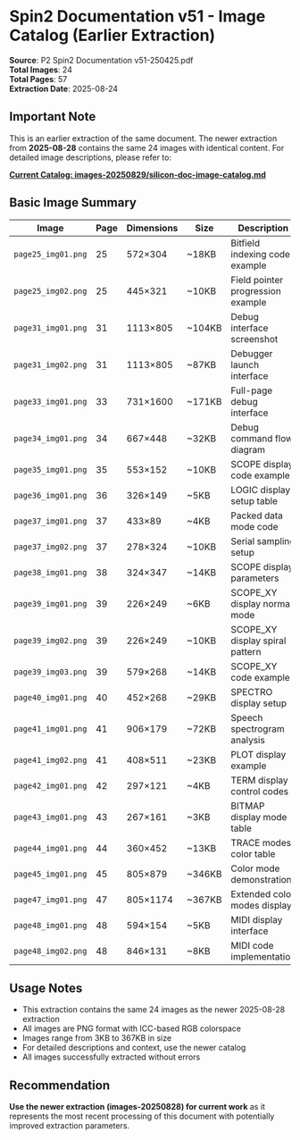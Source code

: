 # Spin2 Documentation v51 - Image Catalog (Earlier Extraction)

**Source**: P2 Spin2 Documentation v51-250425.pdf  
**Total Images**: 24  
**Total Pages**: 57  
**Extraction Date**: 2025-08-24  

## Important Note

This is an earlier extraction of the same document. The newer extraction from **2025-08-28** contains the same 24 images with identical content. For detailed image descriptions, please refer to:

**[Current Catalog: images-20250829/silicon-doc-image-catalog.md](../images-20250828/image-catalog.md)**

## Basic Image Summary

| Image | Page | Dimensions | Size | Description |
|-------|------|------------|------|-------------|
| `page25_img01.png` | 25 | 572×304 | ~18KB | Bitfield indexing code example |
| `page25_img02.png` | 25 | 445×321 | ~10KB | Field pointer progression example |
| `page31_img01.png` | 31 | 1113×805 | ~104KB | Debug interface screenshot |
| `page31_img02.png` | 31 | 1113×805 | ~87KB | Debugger launch interface |
| `page33_img01.png` | 33 | 731×1600 | ~171KB | Full-page debug interface |
| `page34_img01.png` | 34 | 667×448 | ~32KB | Debug command flow diagram |
| `page35_img01.png` | 35 | 553×152 | ~10KB | SCOPE display code example |
| `page36_img01.png` | 36 | 326×149 | ~5KB | LOGIC display setup table |
| `page37_img01.png` | 37 | 433×89 | ~4KB | Packed data mode code |
| `page37_img02.png` | 37 | 278×324 | ~10KB | Serial sampling setup |
| `page38_img01.png` | 38 | 324×347 | ~14KB | SCOPE display parameters |
| `page39_img01.png` | 39 | 226×249 | ~6KB | SCOPE_XY display normal mode |
| `page39_img02.png` | 39 | 226×249 | ~10KB | SCOPE_XY display spiral pattern |
| `page39_img03.png` | 39 | 579×268 | ~14KB | SCOPE_XY code example |
| `page40_img01.png` | 40 | 452×268 | ~29KB | SPECTRO display setup |
| `page41_img01.png` | 41 | 906×179 | ~72KB | Speech spectrogram analysis |
| `page41_img02.png` | 41 | 408×511 | ~23KB | PLOT display example |
| `page42_img01.png` | 42 | 297×121 | ~4KB | TERM display control codes |
| `page43_img01.png` | 43 | 267×161 | ~3KB | BITMAP display mode table |
| `page44_img01.png` | 44 | 360×452 | ~13KB | TRACE modes color table |
| `page45_img01.png` | 45 | 805×879 | ~346KB | Color mode demonstration |
| `page47_img01.png` | 47 | 805×1174 | ~367KB | Extended color modes display |
| `page48_img01.png` | 48 | 594×154 | ~5KB | MIDI display interface |
| `page48_img02.png` | 48 | 846×131 | ~8KB | MIDI code implementation |

## Usage Notes

- This extraction contains the same 24 images as the newer 2025-08-28 extraction
- All images are PNG format with ICC-based RGB colorspace
- Images range from 3KB to 367KB in size
- For detailed descriptions and context, use the newer catalog
- All images successfully extracted without errors

## Recommendation

**Use the newer extraction (images-20250828) for current work** as it represents the most recent processing of this document with potentially improved extraction parameters.